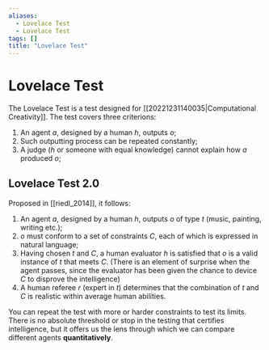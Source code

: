 ```yaml
---
aliases:
  - Lovelace Test
  - Lovelace Test
tags: []
title: "Lovelace Test"
---
```


# Lovelace Test

The Lovelace Test is a test designed for [[20221231140035|Computational Creativity]]. The test covers three criterions:

1. An agent $a$, designed by a human $h$, outputs $o$;
2. Such outputting process can be repeated constantly;
3. A judge ($h$ or someone with equal knowledge) cannot explain how $a$ produced $o$;

## Lovelace Test 2.0

Proposed in [[riedl_2014]], it follows:

1. An agent $a$, designed by a human $h$, outputs $o$ of type $t$ (music, painting, writing etc.);
2. $o$ must conform to a set of constraints $C$, each of which is expressed in natural language;
3. Having chosen $t$ and $C$, a human evaluator $h$ is satisfied that $o$ is a valid instance of $t$ that meets $C$. (There is an element of surprise when the agent passes, since the evaluator has been given the chance to device $C$ to disprove the intelligence)
4. A human referee $r$ (expert in $t$) determines that the combination of $t$ and $C$ is realistic within average human abilities.

You can repeat the test with more or harder constraints to test its limits. There is no absolute threshold or stop in the testing that certifies intelligence, but it offers us the lens through which we can compare different agents **quantitatively**.